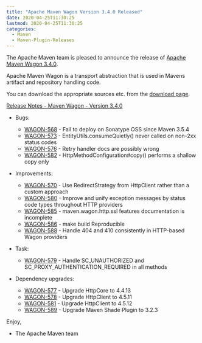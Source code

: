 ```yaml
---
title: "Apache Maven Wagon Version 3.4.0 Released"
date: 2020-04-25T11:30:25
lastmod: 2020-04-25T11:30:25
categories:
  - Maven
  - Maven-Plugin-Releases
---
```

The Apache Maven team is pleased to announce the release of 
[Apache Maven Wagon 3.4.0](https://maven.apache.org/wagon/).

Apache Maven Wagon is a transport abstraction that is used in Mavens
artifact and repository handling code.

You can download the appropriate sources etc. from the [download page](https://maven.apache.org/wagon/download.cgi).

<!-- more -->

[Release Notes - Maven Wagon - Version 3.4.0](https://issues.apache.org/jira/secure/ReleaseNote.jspa?projectId=12318122&version=12346512)

* Bugs:

  * [WAGON-568](https://issues.apache.org/jira/browse/WAGON-568) - Fail to deploy on Sonatype OSS since Maven 3.5.4
  * [WAGON-573](https://issues.apache.org/jira/browse/WAGON-573) - EntityUtils.consumeQuietly() never called on non-2xx status codes
  * [WAGON-576](https://issues.apache.org/jira/browse/WAGON-576) - Retry handler docs are possibly wrong
  * [WAGON-582](https://issues.apache.org/jira/browse/WAGON-582) - HttpMethodConfiguration#copy() performs a shallow copy only

* Improvements:

  * [WAGON-570](https://issues.apache.org/jira/browse/WAGON-570) - Use RedirectStrategy from HttpClient rather than a custom approach
  * [WAGON-580](https://issues.apache.org/jira/browse/WAGON-580) - Improve and unify exception messages by status code types throughout HTTP providers
  * [WAGON-585](https://issues.apache.org/jira/browse/WAGON-585) - maven.wagon.http.ssl features documentation is incomplete
  * [WAGON-586](https://issues.apache.org/jira/browse/WAGON-586) - make build Reproducible
  * [WAGON-588](https://issues.apache.org/jira/browse/WAGON-588) - Handle 404 and 410 consistently in HTTP-based Wagon providers

* Task:

  * [WAGON-579](https://issues.apache.org/jira/browse/WAGON-579) - Handle SC_UNAUTHORIZED and SC_PROXY_AUTHENTICATION_REQUIRED in all methods

* Dependency upgrades:

  * [WAGON-577](https://issues.apache.org/jira/browse/WAGON-577) - Upgrade HttpCore to 4.4.13
  * [WAGON-578](https://issues.apache.org/jira/browse/WAGON-578) - Upgrade HttpClient to 4.5.11
  * [WAGON-581](https://issues.apache.org/jira/browse/WAGON-581) - Upgrade HttpClient to 4.5.12
  * [WAGON-589](https://issues.apache.org/jira/browse/WAGON-589) - Upgrade Maven Shade Plugin to 3.2.3

Enjoy,

- The Apache Maven team

